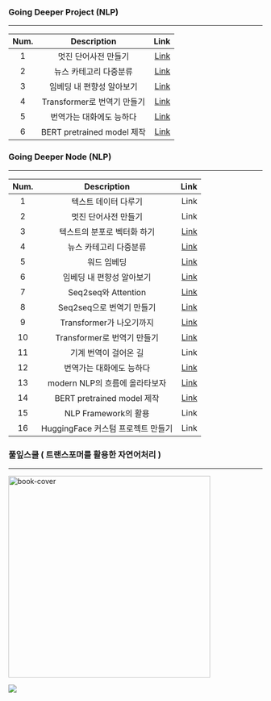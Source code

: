 ### Going Deeper Project (NLP)
-----

| Num. | Description                                      | Link        |
| :---------: | :-------------------:                         |  -------------------: |
| 1            | 멋진 단어사전 만들기 | [Link](https://github.com/SSEONAH/Going-Deeper/blob/d090831cf35027e6002c49e1cec8e24ba1213c0e/Project/NLP_Project_2.ipynb)       |
| 2             | 뉴스 카테고리 다중분류|[Link](https://github.com/SSEONAH/Going-Deeper/blob/d090831cf35027e6002c49e1cec8e24ba1213c0e/Project/NLP_Project_4.ipynb)       |
| 3             |  임베딩 내 편향성 알아보기|[Link](https://github.com/SSEONAH/Going-Deeper/blob/d090831cf35027e6002c49e1cec8e24ba1213c0e/Project/NLP_Project_6.ipynb)       |
| 4             |  Transformer로 번역기 만들기|[Link](https://github.com/SSEONAH/Going-Deeper/blob/d090831cf35027e6002c49e1cec8e24ba1213c0e/Project/NLP_Project_10.ipynb)       |
| 5             |번역가는 대화에도 능하다|[Link](https://github.com/SSEONAH/Going-Deeper/blob/d090831cf35027e6002c49e1cec8e24ba1213c0e/Project/NLP_Project_12.ipynb)       |
| 6             | BERT pretrained model 제작|[Link](https://github.com/SSEONAH/Going-Deeper/blob/d090831cf35027e6002c49e1cec8e24ba1213c0e/Project/NLP_Project_14.ipynb)       |

 
### Going Deeper Node (NLP)
-----

| Num. | Description                                      | Link        |
| :---------: | :-------------------:                         |  -------------------: |
| 1            |  텍스트 데이터 다루기 | Link       |
| 2             | 멋진 단어사전 만들기|    Link   |
| 3             | 텍스트의 분포로 벡터화 하기|[Link](https://github.com/SSEONAH/Going-Deeper/blob/114206fc2916d1fe11826fd37481c71eb7575c84/NODE/%5BNode%5DGoing%20Deeper_NLP_3%20.ipynb)       |
| 4             |뉴스 카테고리 다중분류|[Link](https://github.com/SSEONAH/Going-Deeper/blob/114206fc2916d1fe11826fd37481c71eb7575c84/NODE/%5BNode%5DGoing%20Deeper_NLP_4.ipynb)       |
| 5             |워드 임베딩|[Link](https://github.com/SSEONAH/Going-Deeper/blob/114206fc2916d1fe11826fd37481c71eb7575c84/NODE/%5BNode%5DGoing%20Deeper_NLP_5.ipynb)       |
| 6             |임베딩 내 편향성 알아보기|[Link](https://github.com/SSEONAH/Going-Deeper/blob/114206fc2916d1fe11826fd37481c71eb7575c84/NODE/%5BNode%5DGoing%20Deeper_NLP_6.ipynb)       |
| 7             |Seq2seq와 Attention|[Link](https://github.com/SSEONAH/Going-Deeper/blob/114206fc2916d1fe11826fd37481c71eb7575c84/NODE/%5BNode%5DGoing%20Deeper_NLP_7.ipynb)       |
| 8             |Seq2seq으로 번역기 만들기|[Link](https://github.com/SSEONAH/Going-Deeper/blob/114206fc2916d1fe11826fd37481c71eb7575c84/NODE/%5BNode%5DGoing%20Deeper_NLP_8.ipynb)       |
| 9             |  Transformer가 나오기까지|[Link](https://github.com/SSEONAH/Going-Deeper/blob/114206fc2916d1fe11826fd37481c71eb7575c84/NODE/%5BNode%5DGoing%20Deeper_NLP_9.ipynb)       |
| 10             |Transformer로 번역기 만들기|[Link](https://github.com/SSEONAH/Going-Deeper/blob/114206fc2916d1fe11826fd37481c71eb7575c84/NODE/%5BNode%5DGoing%20Deeper_NLP_10.ipynb)       |
| 11             |기계 번역이 걸어온 길| Link
| 12             |번역가는 대화에도 능하다|[Link](https://github.com/SSEONAH/Going-Deeper/blob/114206fc2916d1fe11826fd37481c71eb7575c84/NODE/%5BNode%5DGoing%20Deeper_NLP_12.ipynb)       |
| 13             |modern NLP의 흐름에 올라타보자|[Link](https://github.com/SSEONAH/Going-Deeper/blob/d090831cf35027e6002c49e1cec8e24ba1213c0e/Project/NLP_Project_14.ipynb)       |
| 14             |BERT pretrained model 제작|[Link](https://github.com/SSEONAH/Going-Deeper/blob/114206fc2916d1fe11826fd37481c71eb7575c84/NODE/%5BNode%5DGoing%20Deeper_NLP_14.ipynb)       |
| 15             |NLP Framework의 활용| Link |
| 16             |HuggingFace 커스텀 프로젝트 만들기| Link |

### 풀잎스쿨 ( 트랜스포머를 활용한 자연어처리 ) 
----

<img alt="book-cover" height=400 src="https://tensorflowkorea.files.wordpress.com/2022/11/ed919ceca780_ed8ab8eb9e9cec8aa4ed8faceba8b8eba5bced999cec9aa9ed959cec9e90ec97b0ec96b4ecb298eba6ac.png" id="book-cover"/>

<a href="https://spicy-bandana-1e7.notion.site/7ac247353a2541b184be65730d6cc1d4" target="_blank"><img src="https://img.shields.io/badge/Notion-000000?style=for-the-badge&logo=Notion&logoColor=white"/></a>
